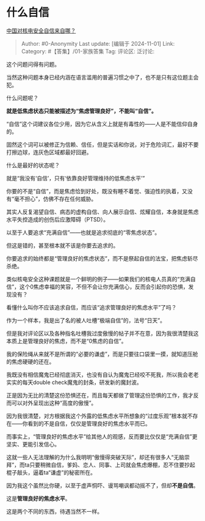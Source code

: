# 什么自信
[中国对核电安全自信来自哪？](https://www.zhihu.com/question/36213956/answer/20445724718)

> Author: #0-Anonymity
> Last update: [编辑于 2024-11-01]
> Link:
> Category: #【答集】/01-家族答集
> Tag:
> 评论区:
> 泛讨论:

这个问题问得有问题。

当然这种问题本身已经内涵在语言滥用的普遍习惯之中了，也不是只有这位题主会犯。

什么问题呢？

**就是低焦虑状态只能被描述为“焦虑管理良好”，不能叫“自信”。**

“自信”这个词建议各位少用，因为它从含义上就是有毒性的——人是不能信仰自身的。

固然这个词可以被修正为信赖、信任，但是实话和你说，对于危险词汇，最好不要打擦边球，连灰色区域都最好回避。

什么是最好的状态呢？

就是“我没有‘自信’，只有‘依靠良好管理维持的低焦虑水平’”

你要的不是“自信”，而是焦虑恰到好处，既没有睡不着觉、强迫性的执着，又没有“毫不担心”，仿佛不存在任何威胁。

其实人反复渴望自信、病态的虚构自信、向人展示自信、炫耀自信，本身就是焦虑水平失控造成的创伤后应激障碍（PTSD）。

以至于人要追求“充满自信”——也就是追求彻底的“零焦虑状态”。

但这是错的，甚至根本就不该是你要去追求的。

你要追求的始终都是“管理良好的焦虑状态”，而不是祭起自信的法宝，把焦虑斩尽杀绝。

类似核电安全这种课题就是一个鲜明的例子——如果我们的核电人员真的“充满自信”，这个0焦虑幸福的笑容，不但不会让你充满信心，反而会引起你的恐惧，发现没有？

看懂什么叫你不应该追求自信，而应该“追求管理良好的焦虑水平”了吗？

作为一个样本，我是出了名的被人吐槽“极端自信”的，法号“日天”。

但是我对评论区以及各种指名吐槽我过度傲慢的帖子并不在意，因为我很清楚我这本质上是管理良好的焦虑，而不是“0焦虑的自信”。

我的保险绳从来就不是所谓的“必要的谦虚”，而是只要往口袋里一摸，就知道压舱的焦虑硬硬的还在。

我既没有相信魔鬼已经彻底消灭，也没有自认为魔鬼已经咬不死我，所以我会老老实实的每天double check魔鬼的封条，研发新的魔封波。

正是因为无比的清楚这份恐惧还在，而且每天都做了管理这份恐惧的工作，我才反而可以对外呈现出这种“高度的傲慢”。

因为我很清楚，对方根据我这个外露的低焦虑水平所想象的“过度乐观”根本就不存在——你看到的不是自信，仅仅是管理良好的焦虑水平而已。

而事实上，“管理良好的焦虑水平”给其他人的观感，反而要比仅仅是“充满自信”更坚实、更能引发信心。

这就一些人无法理解的为什么我明明“傲慢得突破天际”，却还有很多人“无脑崇拜”，而ta只要稍微自信，爹妈、恋人、同事、上司就会焦虑爆棚，忍不住要抄起棍子敲头，逼着ta“谦虚”的秘密所在。

因为我这个虽然比你硬，以至于虚声恫吓、谩骂嘲讽都动摇不了，但却**不是自信**。

这是**管理良好的焦虑水平**。

这是两个不同的东西，待遇当然不一样。
